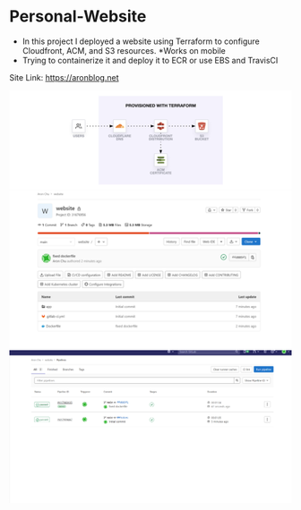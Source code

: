 # Personal-Website

- In this project I deployed a website using Terraform to configure Cloudfront, ACM, and S3 resources. *Works on mobile 
- Trying to containerize it and deploy it to ECR or use EBS and TravisCI 

Site Link: https://aronblog.net

![](Design/static-website-acm-cloudfront-service-diagram.png)
![](Design/gitlab1.png)
![](Design/gitlab2.png)
